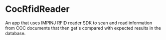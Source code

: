 # CocRfidReader

An app that uses IMPINJ RFID reader SDK to scan and read information from COC documents that then get's compared with expected results in the database.

